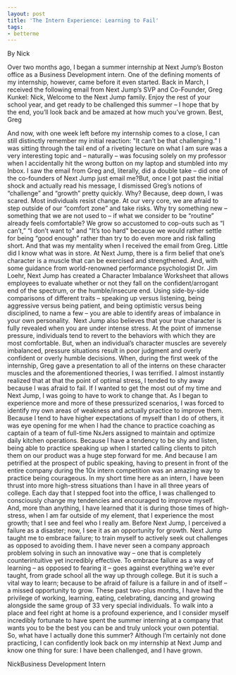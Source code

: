 ```yaml
---
layout: post
title: 'The Intern Experience: Learning to Fail'
tags:
- betterme
---
```



By Nick


Over two months ago, I began a summer internship at Next Jump’s Boston office as a Business Development intern. One of the defining moments of my internship, however, came before it even started.
Back in March, I received the following email from Next Jump’s SVP and Co-Founder, Greg Kunkel:
Nick,
Welcome to the Next Jump family. Enjoy the rest of your school year, and get ready to be challenged this summer – I hope that by the end, you’ll look back and be amazed at how much you’ve grown.
Best, Greg

And now, with one week left before my internship comes to a close, I can still distinctly remember my initial reaction:
"It can’t be that challenging.”
I was sitting through the tail end of a riveting lecture on what I am sure was a very interesting topic and – naturally – was focusing solely on my professor when I accidentally hit the wrong button on my laptop and stumbled into my Inbox. I saw the email from Greg and, literally, did a double take – did one of the co-founders of Next Jump just email me?But, once I got past the initial shock and actually read his message, I dismissed Greg’s notions of “challenge” and “growth” pretty quickly.
Why?
Because, deep down, I was scared.
Most individuals resist change. At our very core, we are afraid to step outside of our  “comfort zone” and take risks. Why try something new – something that we are not used to – if what we consider to be “routine” already feels comfortable? We grow so accustomed to cop-outs such as “I can’t,” “I don’t want to" and "It’s too hard" because we would rather settle for being “good enough” rather than try to do even more and risk falling short. And that was my mentality when I received the email from Greg.
Little did I know what was in store.
At Next Jump, there is a firm belief that one’s character is a muscle that can be exercised and strengthened. And, with some guidance from world-renowned performance psychologist Dr. Jim Loehr, Next Jump has created a Character Imbalance Worksheet that allows employees to evaluate whether or not they fall on the confident/arrogant end of the spectrum, or the humble/insecure end. Using side-by-side comparisons of different traits – speaking up versus listening, being aggressive versus being patient, and being optimistic versus being disciplined, to name a few – you are able to identify areas of imbalance in your own personality. 
Next Jump also believes that your true character is fully revealed when you are under intense stress. At the point of immense pressure, individuals tend to revert to the behaviors with which they are most comfortable. But, when an individual’s character muscles are severely imbalanced, pressure situations result in poor judgment and overly confident or overly humble decisions.
When, during the first week of the internship, Greg gave a presentation to all of the interns on these character muscles and the aforementioned theories, I was terrified. I almost instantly realized that at that the point of optimal stress, I tended to shy away because I was afraid to fail. If I wanted to get the most out of my time and Next Jump, I was going to have to work to change that.
As I began to experience more and more of these pressurized scenarios, I was forced to identify my own areas of weakness and actually practice to improve them. Because I tend to have higher expectations of myself than I do of others, it was eye opening for me when I had the chance to practice coaching as captain of a team of full-time NxJers assigned to maintain and optimize daily kitchen operations. Because I have a tendency to be shy and listen, being able to practice speaking up when I started calling clients to pitch them on our product was a huge step forward for me. And because I am petrified at the prospect of public speaking, having to present in front of the entire company during the 10x intern competition was an amazing way to practice being courageous.
In my short time here as an intern, I have been thrust into more high-stress situations than I have in all three years of college. Each day that I stepped foot into the office, I was challenged to consciously change my tendencies and encouraged to improve myself. And, more than anything, I have learned that it is during those times of high-stress, when I am far outside of my element, that I experience the most growth; that I see and feel who I really am. Before Next Jump, I perceived a failure as a disaster; now, I see it as an opportunity for growth. Next Jump taught me to embrace failure; to train myself to actively seek out challenges as opposed to avoiding them.
I have never seen a company approach problem solving in such an innovative way – one that is completely counterintuitive yet incredibly effective. To embrace failure as a way of learning – as opposed to fearing it – goes against everything we’re ever taught, from grade school all the way up through college. But it is such a vital way to learn; because to be afraid of failure is a failure in and of itself – a missed opportunity to grow.
These past two-plus months, I have had the privilege of working, learning, eating, celebrating, dancing and growing alongside the same group of 33 very special individuals. To walk into a place and feel right at home is a profound experience, and I consider myself incredibly fortunate to have spent the summer interning at a company that wants you to be the best you can be and truly unlock your own potential.
So, what have I actually done this summer? Although I’m certainly not done practicing, I can confidently look back on my internship at Next Jump and know one thing for sure: I have been challenged, and I have grown.



NickBusiness Development Intern


